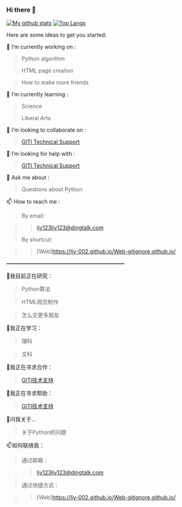 ### Hi there 👋

[![My github stats](https://github-readme-stats.vercel.app/api?username=ljy-002&show_icons=true)](https://github.com/anuraghazra/github-readme-stats) [![Top Langs](https://github-readme-stats.vercel.app/api/top-langs/?username=ljy-002)](https://github.com/anuraghazra/github-readme-stats)


Here are some ideas to get you started:

🔭 I’m currently working on :
>Python algorithm

>HTML page creation

>How to make more friends

🌱 I’m currently learning :
>Science

>Liberal Arts

👯 I’m looking to collaborate on :

>[GITI Technical Support](https://ljy-002.github.io/gushi.github.io/gushi/)

🤔 I’m looking for help with :

>[GITI Technical Support](https://ljy-002.github.io/gushi.github.io/gushi/)

💬 Ask me about :

>Questions about Python

📫 How to reach me :

>By email:

>>ljy123ljy123@dingtalk.com

>By shortcut:

>>[Web]https://ljy-002.github.io/Web-gitignore.github.io/

**——————————————————————**

🔭我目前正在研究：
>Python算法

>HTML网页制作

>怎么交更多朋友

🌱我正在学习：
>理科

>文科

👯我正在寻求合作：
>[GITI技术支持](https://ljy-002.github.io/gushi.github.io/gushi/)

🤔我正在寻求帮助：
>[GITI技术支持](https://ljy-002.github.io/gushi.github.io/gushi/)

💬问我关于...
>关于Python的问题

📫如何联络我：
>通过邮箱：

>>ljy123ljy123@dingtalk.com

>通过快捷方式：

>>[Web]https://ljy-002.github.io/Web-gitignore.github.io/
